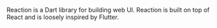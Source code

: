 Reaction is a Dart library for building web UI. Reaction is built on top of React and is loosely inspired by Flutter.
